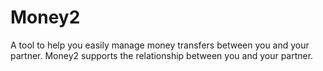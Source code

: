 # Money2
A tool to help you easily manage money transfers between you and your partner.
Money2 supports the relationship between you and your partner.